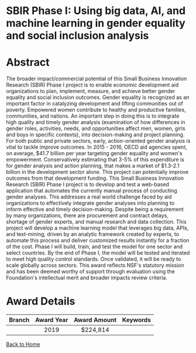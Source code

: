 
SBIR Phase I: Using big data, AI, and machine learning in gender equality and social inclusion analysis
=======================================================================================================

# Abstract


The broader impact/commercial potential of this Small Business Innovation Research (SBIR) Phase I project is to enable economic development aid organizations to plan, implement, measure, and achieve better gender equality and social inclusion outcomes. Gender equality is recognized as an important factor in catalyzing development and lifting communities out of poverty. Empowered women contribute to healthy and productive families, communities, and nations. An important step in doing this is to integrate high quality and timely gender analysis (examination of how differences in gender roles, activities, needs, and opportunities affect men, women, girls and boys in specific contexts), into decision-making and project planning. For both public and private sectors, early, action-oriented gender analysis is vital to tackle improve outcomes. In 2015 - 2016, OECD aid agencies spent, on average, $41.7 billion per year targeting gender equality and women's empowerment. Conservatively estimating that 3-5% of this expenditure is for gender analysis and action planning, that makes a market of $1.3-2.1 billion in the development sector alone. This project can potentially improve outcomes from that development funding. This Small Business Innovation Research (SBIR) Phase I project is to develop and test a web-based application that automates the currently manual process of conducting gender analyses. This addresses a real world challenge faced by aid organizations to effectively integrate gender analyses into planning to inform effective and timely decision-making. Despite being a requirement by many organizations, there are procurement and contract delays, shortage of gender experts, and manual research and data collection. This project will develop a machine learning model that leverages big data, APIs, and text-mining, driven by an analytic framework created by experts, to automate this process and deliver customized results instantly for a fraction of the cost. Phase I will build, train, and test the model for one sector and select countries. By the end of Phase I, the model will be tested and iterated to meet high quality control standards. Once validated, it will be ready to scale globally across sectors. This award reflects NSF's statutory mission and has been deemed worthy of support through evaluation using the Foundation's intellectual merit and broader impacts review criteria.  

# Award Details

|Branch|Award Year|Award Amount|Keywords|
| :---: | :---: | :---: | :---: |
||2019|$224,814||
  
  


[Back to Home](https://github.com/chrischow/dod_sbir_awards/Reports/JT/#438)